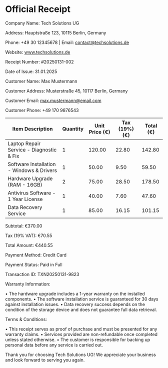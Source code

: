 
# Official Receipt

Company Name: Tech Solutions UG

Address: Hauptstraße 123, 10115 Berlin, Germany

Phone: +49 30 12345678 | Email: contact@techsolutions.de

Website: www.techsolutions.de

Receipt Number: #20250131-002

Date of Issue: 31.01.2025

Customer Name: Max Mustermann

Customer Address: Musterstraße 45, 10117 Berlin, Germany

Customer Email: max.mustermann@email.com

Customer Phone: +49 170 9876543

| Item Description | Quantity | Unit Price (€) | Tax (19%) (€) | Total (€) |
| --- | --- | --- | --- | --- |
| Laptop Repair Service - Diagnostic & Fix | 1 | 120.00 | 22.80 | 142.80 |
| Software Installation - Windows & Drivers | 1 | 50.00 | 9.50 | 59.50 |
| Hardware Upgrade (RAM - 16GB) | 2 | 75.00 | 28.50 | 178.50 |
| Antivirus Software - 1 Year License | 1 | 40.00 | 7.60 | 47.60 |
| Data Recovery Service | 1 | 85.00 | 16.15 | 101.15 |

Subtotal: €370.00

Tax (19% VAT): €70.55

Total Amount: €440.55

Payment Method: Credit Card

Payment Status: Paid in Full

Transaction ID: TXN20250131-9823

Warranty Information:

• The hardware upgrade includes a 1-year warranty on the installed components.
• The software installation service is guaranteed for 30 days against installation issues.
• Data recovery success depends on the condition of the storage device and does not guarantee full data retrieval.

Terms & Conditions:

• This receipt serves as proof of purchase and must be presented for any warranty claims.
• Services provided are non-refundable once completed unless stated otherwise.
• The customer is responsible for backing up personal data before any service is carried out.

Thank you for choosing Tech Solutions UG! We appreciate your business and look forward to serving you again.


